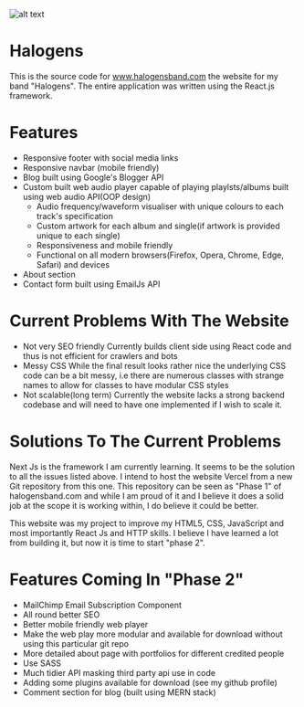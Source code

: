 ![alt text](https://i.imgur.com/Vdwyb1L.png)

# Halogens
This is the source code for www.halogensband.com the website for my band "Halogens". The entire application was written using the React.js framework.

# Features
* Responsive footer with social media links
* Responsive navbar (mobile friendly)
* Blog built using Google's Blogger API
* Custom built web audio player capable of playing playlsts/albums built using web audio API(OOP design)
  * Audio frequency/waveform visualiser with unique colours to each track's specification
  * Custom artwork for each album and single(if artwork is provided unique to each single)
  * Responsiveness and mobile friendly
  * Functional on all modern browsers(Firefox, Opera, Chrome, Edge, Safari) and devices
* About section
* Contact form built using EmailJs API

# Current Problems With The Website
* Not very SEO friendly
  Currently builds client side using React code and thus is not efficient for crawlers and bots
* Messy CSS
  While the final result looks rather nice the underlying CSS code can be a bit messy, i.e there are
  numerous classes with strange names to allow for classes to have modular CSS styles
* Not scalable(long term)
  Currently the website lacks a strong backend codebase and will need to have one implemented if I wish to scale it.
  
# Solutions To The Current Problems
Next Js is the framework I am currently learning. It seems to be the solution to all the issues listed above. I intend to host the website
Vercel from a new Git repository from this one. This repository can be seen as "Phase 1" of halogensband.com and while I am proud of it and I 
believe it does a solid job at the scope it is working within, I do believe it could be better.

This website was my project to improve my HTML5, CSS, JavaScript and most importantly React Js and HTTP skills. I believe I have learned a lot from building it,
but now it is time to start "phase 2". 

# Features Coming In "Phase 2"
* MailChimp Email Subscription Component
* All round better SEO
* Better mobile friendly web player
* Make the web play more modular and available for download without using this particular git repo
* More detailed about page with portfolios for different credited people
* Use SASS
* Much tidier API masking third party api use in code
* Adding some plugins available for download (see my github profile)
* Comment section for blog (built using MERN stack)
